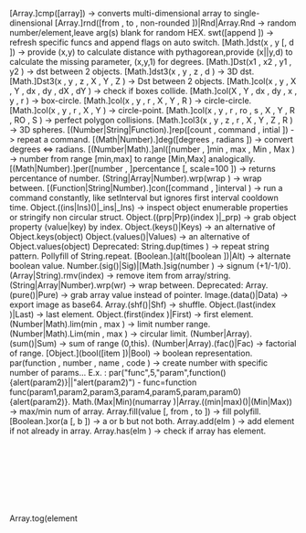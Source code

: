 [Array.]cmp([array]) -> converts multi-dimensional array to single-dinensional
[Array.]rnd([from <Number>, to <Number>, non-rounded <Boolean>])|Rnd|Array.Rnd -> random number/element,leave arg(s) blank for random HEX.
swt([append <String>]) -> refresh specific funcs and append flags on auto switch.
[Math.]dst(x <Number>, y <Number>[, d <Number>]) -> provide (x,y) to calculate distance with pythagorean,provide (x||y,d) to calculate the missing parameter, (x,y,1) for degrees.
[Math.]Dst(x1 <Number>, x2 <Number>, y1 <Number>, y2 <Number>) -> dst between 2 objects.
[Math.]dst3(x <Number>, y <Number>, z <Number>, d <Number>) -> 3D dst.
[Math.]Dst3(x <Number>, y <Number>, z <Number>, X <Number>, Y <Number>, Z <Number>) -> Dst between 2 objects.
[Math.]col(x <Number>, y <Number>, X <Number>, Y <Number>, dx <Number>, dy <Number>, dX <Number>, dY <Number>) -> check if boxes collide.
[Math.]col(X <Number>, Y <Number>, dx <Number>, dy <Number>, x <Number>, y <Number>, r <Number>) -> box-circle.
[Math.]col(x <Number>, y <Number>, r <Number>, X <Number>, Y <Number>, R <Number>) -> circle-circle.
[Math.]col(x <Number>, y <Number>, r <Number>, X <Number>, Y <Number>) -> circle-point.
[Math.]col(x <Number>, y <Number>, r <Number>, ro <Number>, s <Number>, X <Number>, Y <Number>, R <Number>, RO <Number>, S <Number>) -> perfect polygon collisions.
[Math.]col3(x <Number>, y <Number>, z <Number>, r <Number>, X <Number>, Y <Number>, Z <Number>, R <Number>) -> 3D spheres.
[(Number|String|Function).]rep([count <Number>, command <Function>, intial <Number>]) -> repeat a command.
[(Math|Number).]deg([degrees <Number>, radians <Boolean>]) -> convert degrees <=> radians.
[(Number|Math).]anl([number <Number>, ]min <Number>, max <Number>, Min <Number>, Max <Number>) -> number from range [min,max] to range [Min,Max] analogically.
[(Math|Number).]per([number <Number>, ]percentance <Number>[, scale=100 <Number>]) -> returns percentance of number.
(String|Array|Number).wrp(wrap <String>) -> wrap between.
[(Function|String|Number).]con([command <Function>, ]interval <Number>) -> run a command constantly, like setInterval but ignores first interval cooldown time.
Object.((ins|Ins)()|_ins|_Ins) -> inspect object enumerable properties or stringify non circular struct.
Object.((prp|Prp)(index <Number>)|_prp) -> grab object property (value|key) by index.
Object.(keys()|Keys) -> an alternative of Object.keys(object)
Object.(values()|Values) -> an alternative of Object.values(object)
Deprecated: String.dup(times <Number>) -> repeat string pattern. Pollyfill of String.repeat.
[Boolean.](alt([boolean  <Boolean>])|Alt) -> alternate boolean value.
Number.(sig()|Sig)|[Math.]sig(number <Number>) -> signum (+1/-1/0).
(Array|String).rmv(index) -> remove item from array/string.
(String|Array|Number).wrp(wr) -> wrap between.
Deprecated: Array.(pure()|Pure) -> grab array value instead of pointer.
Image.(data()|Data) -> export image as base64.
Array.(shf()|Shf) -> shuffle.
Object.(last(index <Number>)|Last) -> last element.
Object.(first(index <Number>)|First) -> first element.
(Number|Math).lim(min <Number>, max <Number>) -> limit number range.
(Number|Math).Lim(min <Number>, max <Number>) -> circular limit.
(Number|Array).(sum()|Sum) -> sum of range (0,this).
(Number|Array).(fac()|Fac) -> factorial of range.
[Object.](bool([item <Object>])|Bool) -> boolean representation.
par(function <String>, number <Number>, name <String>, code <String>) -> create number with specific number of params... E.x. : par("func",5,"param",function(){alert(param2)}||"alert(param2)") - func=function func(param1,param2,param3,param4,param5,param,param0){alert(param2)}.
Math.(Max|Min)(numarray <Array>)|Array.((min|max)()|(Min|Max)) -> max/min num of array.
Array.fill(value <Object>[, from <Number>, to <Number>]) -> fill polyfill.
[Boolean.]xor(a <Boolean>[, b <Boolean>]) -> a or b but not both.
Array.add(elm <Object>) -> add element if not already in array.
Array.has(elm <Object>) -> check if array has element.
Array.tog(element <Object>) -> toggle array element.
Array.flt() -> array elements become unique.
Array.inh(array <Array>) -> inherit on real array.
Matrix(2Darray <Array>) -> math matrix class, m : array, values : singledimensional m, row : row length , column : column length, trans() : transpose, mult(<Matrix|Number>) : multiply, add(<Matrix|Number>) : add.
D(x <Number>,y <Number>,z <Number>) -> 3D point, t(camera <Array>), T(distance <Object>), i().
err -> errors
csl -> console
auto -> mode switch, strict = no getters
Auto -> like auto but bitwise
AUTO -> Auto's constants
nul -> function(){}
Sec -> uptime
alph -> "abcdefghijklmnopqrtsuvwxyz"
ALPH -> alph.toUpperCase()
Alph -> (alph+ALPH+"0123456789")
prefix -> ["moz","webkit","o","ms","khtml","ie"]
Rnd -> random HEX color